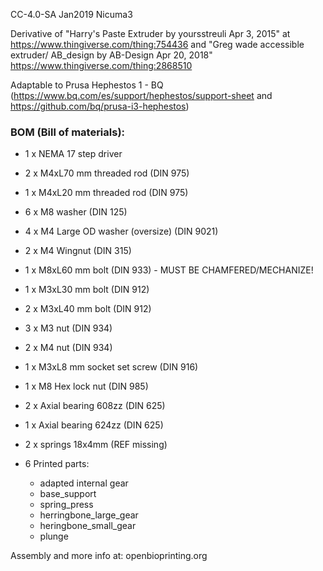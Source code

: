 CC-4.0-SA
Jan2019 Nicuma3


Derivative of "Harry's Paste Extruder by yoursstreuli Apr 3, 2015" at https://www.thingiverse.com/thing:754436 and "Greg wade accessible extruder/ AB_design by AB-Design Apr 20, 2018" https://www.thingiverse.com/thing:2868510

Adaptable to Prusa Hephestos 1 - BQ (https://www.bq.com/es/support/hephestos/support-sheet and https://github.com/bq/prusa-i3-hephestos)



### BOM (Bill of materials):

  - 1 x NEMA 17 step driver
  - 2 x M4xL70 mm threaded rod (DIN 975)
  - 1 x M4xL20 mm threaded rod (DIN 975)

  - 6 x M8 washer (DIN 125)
  - 4 x M4 Large OD washer (oversize) (DIN 9021)

  - 2 x M4 Wingnut (DIN 315)

  - 1 x M8xL60 mm bolt (DIN 933) - MUST BE CHAMFERED/MECHANIZE!

  - 1 x M3xL30 mm bolt (DIN 912)
  - 2 x M3xL40 mm bolt (DIN 912)

  - 3 x M3 nut (DIN 934)
  - 2 x M4 nut (DIN 934)

  - 1 x M3xL8 mm socket set screw (DIN 916)

  - 1 x M8 Hex lock nut (DIN 985)

  - 2 x Axial bearing 608zz (DIN 625)
  - 1 x Axial bearing 624zz (DIN 625)

  - 2 x springs 18x4mm (REF missing)

  - 6 Printed parts:
 	  - adapted internal gear
	  - base_support
	  - spring_press
	  - herringbone_large_gear
	  - heringbone_small_gear
	  - plunge

Assembly and more info at: openbioprinting.org
